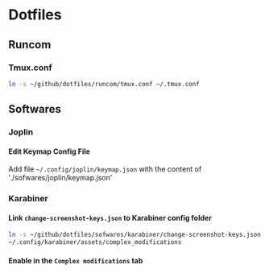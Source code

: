 # Dotfiles

## Runcom

### Tmux.conf

```bash
ln -s ~/github/dotfiles/runcom/tmux.conf ~/.tmux.conf
```

## Softwares

### Joplin

#### Edit Keymap Config File

Add file `~/.config/joplin/keymap.json` with the content of './sofwares/joplin/keymap.json'

### Karabiner

#### Link `change-screenshot-keys.json` to Karabiner config folder

```bash
ln -s ~/github/dotfiles/sofwares/karabiner/change-screenshot-keys.json
~/.config/karabiner/assets/complex_modifications
```

#### Enable in the `Complex modifications` tab
